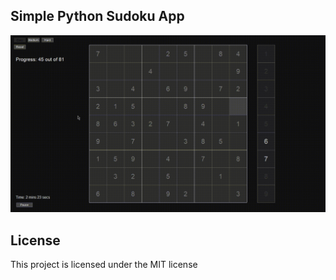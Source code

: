 ## Simple Python Sudoku App
![Demo gif](demo.gif)

## License
This project is licensed under the MIT license
